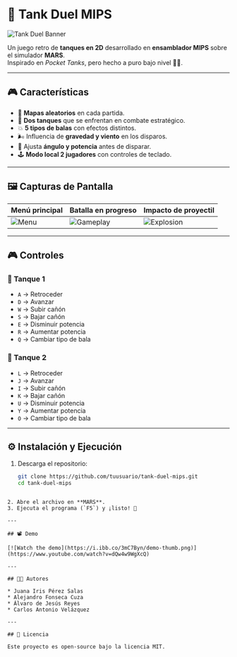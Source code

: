 
# 🚀 Tank Duel MIPS

![Tank Duel Banner](https://i.ibb.co/G9ZtqM7/tank-duel-banner.png)

Un juego retro de **tanques en 2D** desarrollado en **ensamblador MIPS** sobre el simulador **MARS**.  
Inspirado en *Pocket Tanks*, pero hecho a puro bajo nivel 💾🔥.

---

## 🎮 Características

- 🌄 **Mapas aleatorios** en cada partida.  
- 🤖 **Dos tanques** que se enfrentan en combate estratégico.  
- 💥 **5 tipos de balas** con efectos distintos.  
- 🌬️ Influencia de **gravedad y viento** en los disparos.  
- 🎯 Ajusta **ángulo y potencia** antes de disparar.  
- 🕹️ **Modo local 2 jugadores** con controles de teclado.

---

## 🖼️ Capturas de Pantalla

| Menú principal | Batalla en progreso | Impacto de proyectil |
|----------------|---------------------|-----------------------|
| ![Menu](https://i.ibb.co/nMTCPpN/menu.png) | ![Gameplay](https://i.ibb.co/NL9T7sL/gameplay.png) | ![Explosion](https://i.ibb.co/2ZwF8Vn/explosion.png) |

---

## 🎮 Controles

### 🔴 Tanque 1
- `A` → Retroceder  
- `D` → Avanzar  
- `W` → Subir cañón  
- `S` → Bajar cañón  
- `E` → Disminuir potencia  
- `R` → Aumentar potencia  
- `Q` → Cambiar tipo de bala  

### 🔵 Tanque 2
- `L` → Retroceder  
- `J` → Avanzar  
- `I` → Subir cañón  
- `K` → Bajar cañón  
- `U` → Disminuir potencia  
- `Y` → Aumentar potencia  
- `O` → Cambiar tipo de bala  

---

## ⚙️ Instalación y Ejecución

1. Descarga el repositorio:  
   ```bash
   git clone https://github.com/tuusuario/tank-duel-mips.git
   cd tank-duel-mips
````

2. Abre el archivo en **MARS**.
3. Ejecuta el programa (`F5`) y ¡listo! 🎉

---

## 📽️ Demo

[![Watch the demo](https://i.ibb.co/3mC7Byn/demo-thumb.png)](https://www.youtube.com/watch?v=dQw4w9WgXcQ)

---

## 👨‍💻 Autores

* Juana Iris Pérez Salas
* Alejandro Fonseca Cuza
* Álvaro de Jesús Reyes
* Carlos Antonio Velázquez

---

## 📜 Licencia

Este proyecto es open-source bajo la licencia MIT.



